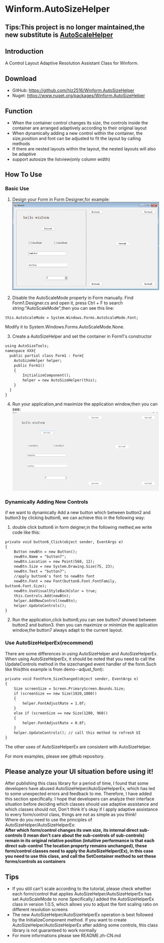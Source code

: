 # Winform.AutoSizeHelper

## Tips:This project is no longer maintained,the new substitute is [AutoScaleHelper](https://github.com/hlz2516/AutoScaleHelper)

## Introduction
A Control Layout Adaptive Resolution Assistant Class for Winform.  

## Download
- GitHub: https://github.com/hlz2516/Winform.AutoSizeHelper 
- Nuget:  https://www.nuget.org/packages/Winform.AutoSizeHelper 

## Function
- When the container control changes its size, the controls inside the container are arranged adaptively according to their original layout
- When dynamically adding a new control within the container, the size,position and font can be adjusted to fit the layout by calling methods
- If there are nested layouts within the layout, the nested layouts will also be adaptive
- support autosize the listview(only column width)

## How To Use

### Basic Use
1. Design your Form in Form Designer,for example:  
![step1](./pictures/step1.png)

2. Disable the AutoScaleMode property in Form manually.
 Find Form1.Designer.cs and open it, press Ctrl + F to search string:"AutoScaleMode",then you can see this line:
 ```
 this.AutoScaleMode = System.Windows.Forms.AutoScaleMode.Font;
 ```
 Modify it to System.Windows.Forms.AutoScaleMode.None.

3. Create  a AutoSizeHelper and set the container in Form1's constructor
```
using AutoSizeTools;
namespace XXX{
  public partial class Form1 : Form{
    AutoSizeHelper helper;
    public Form1()
    {
        InitializeComponent();
        helper = new AutoSizeHelper(this);
    }
  }
}
```

4. Run your application,and maximize the application window,then you can see:
![step3](./pictures/step3.png)

### Dynamically Adding New Controls
if we want to dynamically Add a new button 
which between button2 and button3 by clicking button6,
we can achieve this in the following way:  
1. double click button6 in form deigner,in the following methed,we write code like this:
```
private void button6_Click(object sender, EventArgs e)
{
    Button newBtn = new Button();
    newBtn.Name = "button7";
    newBtn.Location = new Point(568, 12);
    newBtn.Size = new System.Drawing.Size(75, 23);
    newBtn.Text = "button7";
    //apply button6's font to newBtn font
    newBtn.Font = new Font(button6.Font.FontFamily, button6.Font.Size);
    newBtn.UseVisualStyleBackColor = true;
    this.Controls.Add(newBtn);
    helper.AddNewControl(newBtn);
    helper.UpdateControls();
}
```

2. Run the application,click button6,you can see button7 showed between button2 and button3.
then you can maximize or minimize the application window,the button7 always adapt to the current layout.

### Use AutoSizeHelperEx(recommend)
There are some differences in using AutoSizeHelper and AutoSizeHelperEx.
When using AutoSizeHelperEx, it should be noted that you need to call the UpdateControls method in the sizechanged event handler of the form.Such like this(this example is from demo--adjust_font):
```
private void FontForm_SizeChanged(object sender, EventArgs e)
{
    Size screenSize = Screen.PrimaryScreen.Bounds.Size;
    if (screenSize == new Size(1920,1080)) 
    {
        helper.FontAdjustRate = 1.0f;
    }
    else if (screenSize == new Size(1280, 960))  
    {
        helper.FontAdjustRate = 0.8f; 
    }
    helper.UpdateControls(); // call this method to refresh UI
}
```
The other uses of AutoSizeHelperEx are consistent with AutoSizeHelper.

For more examples, please see github repository.

## Please analyze your UI situation before using it!

After publishing this class library for a period of time, I found that some developers have abused AutoSizeHelper/AutoSizeHelperEx, which has led to some unexpected errors and feedback to me. 
Therefore, I have added this section specifically. I hope that developers can analyze their interface situation before deciding which classes should use adaptive assistance and which classes should not, 
Don't think it's okay if I apply adaptive assistance to every form/control class, things are not as simple as you think!  
Where do you need to use the principles of AutoSizeHelper/AutoSizeHelperEx:  
**After which form/control changes its own size, its internal direct sub-controls (I mean don't care about the sub-controls of sub-controls) remain in its original relative position (intuitive performance is that each direct sub-control The location property remains unchanged), 
these form/control classes need to apply the AutoSizeHelper(Ex), in this case you need to use this class, and call the SetContainer method to set these forms/controls as containers**

## Tips

- If you still can't scale according to the tutorial, please check whether each form/control that applies AutoSizeHelper/AutoSizeHelperEx has set AutoScaleMode to none
Specifically,I added the AutoSizeHelperEx class in version 1.0.5, which allows you to adjust the font scaling ratio on different resolution screens
- The new AutoSizeHelper/AutoSizeHelperEx operation is best followed by the InitializeComponent method. If you want to create AutoSizeHelper/AutoSizeHelperEx after adding some controls, this class library is not guaranteed to work normally
- For more informations please see README.zh-CN.md